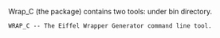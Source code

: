  Wrap_C (the package) contains two tools: under bin directory.

    WRAP_C -- The Eiffel Wrapper Generator command line tool.

